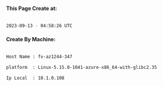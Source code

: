 
   
#### This Page Create at:

```bash

2023-09-13 - 04:58:26 UTC

```

#### Create By Machine:

```bash

Host Name : fv-az1244-347

platform  : Linux-5.15.0-1041-azure-x86_64-with-glibc2.35

Ip Local  : 10.1.0.108

```

